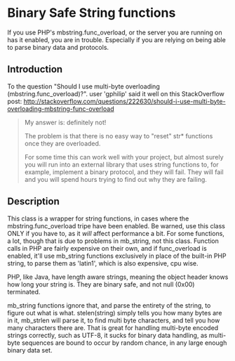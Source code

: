 # Binary Safe String functions


If you use PHP's mbstring.func_overload, or the server you are running on has it enabled, you are in trouble. Especially if you are relying on being able to parse binary data and protocols.

## Introduction

To the question "Should I use multi-byte overloading (mbstring.func_overload)?". user 'gphilip' said it well on this 
StackOverflow post: 
http://stackoverflow.com/questions/222630/should-i-use-multi-byte-overloading-mbstring-func-overload

  > My answer is: definitely not!
  > 
  > The problem is that there is no easy way to "reset" 
  > str* functions once they are overloaded.
  > 
  > For some time this can work well with your project,
  > but almost surely you will run into an external library
  > that uses string functions to, for example, implement a
  > binary protocol, and they will fail. They will fail and
  > you will spend hours trying to find out why they are
  > failing.

## Description

This class is a wrapper for string functions, in cases where the mbstring.func_overload tripe have been enabled. 
Be warned, use this class ONLY if you have to, as it *will* affect performance a bit. For some functions, a lot, 
though that is due to problems in mb_string, not this class.
Function calls in PHP are fairly expensive on their own, and if func_overload is enabled, it'll use mb_string 
functions exclusively in place of the built-in PHP string, to parse them as 'latin1', which is also expensive, cpu 
wise.

PHP, like Java, have length aware strings, meaning the object header knows how long your string is. They are binary 
safe, and not null (0x00) terminated.

mb_string functions ignore that, and parse the entirety of the string, to figure out what is what. stelen(string) 
simply tells you how many bytes are in it, mb_strlen will parse it, to find multi byte characters, and tell you
how many characters there are. That is great for handling multi-byte encoded strings correctly, such as UTF-8, it
sucks for binary data handling, as multi-byte sequences are bound to occur by random chance, in any large enough 
binary data set.
